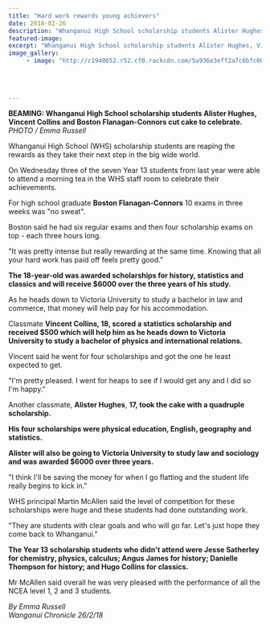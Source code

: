 ```yaml
---
title: "Hard work rewards young achievers"
date: 2018-02-26
description: "Whanganui High School scholarship students Alister Hughes, Vincent Collins and Boston Flanagan-Connors cut cake to celebrate..."
featured-image: 
excerpt: "Whanganui High School scholarship students Alister Hughes, Vincent Collins and Boston Flanagan-Connors cut cake to celebrate."
image_gallery:
     - image: "http://c1940652.r52.cf0.rackcdn.com/5a936e3eff2a7c6bfc00039f/Schol-students-chron-26-feb.jpg"
    
    
    
    
---
```


<p><span><strong>BEAMING: Whanganui High School scholarship students Alister Hughes, Vincent Collins and Boston Flanagan-Connors cut cake to celebrate.</strong> <br /><em>PHOTO / Emma Russell</em></span></p>
<p class="element element-paragraph">Whanganui High School (WHS) scholarship students are reaping the rewards as they take their next step in the big wide world.</p>
<p class="element element-paragraph">On Wednesday three of the seven Year 13 students from last year were able to attend a morning tea in the WHS staff room to celebrate their achievements.</p>
<p class="element element-paragraph">For high school graduate <strong>Boston Flanagan-Connors</strong> 10 exams in three weeks was "no sweat".</p>
<p class="element element-paragraph">Boston said he had six regular exams and then four scholarship exams on top - each three hours long.</p>
<p class="element element-paragraph">"It was pretty intense but really rewarding at the same time. Knowing that all your hard work has paid off feels pretty good."</p>
<p class="element element-paragraph"><strong>The 18-year-old was awarded scholarships for history, statistics and classics and will receive $6000 over the three years of his study.</strong></p>
<p class="element element-paragraph">As he heads down to Victoria University to study a bachelor in law and commerce, that money will help pay for his accommodation.</p>
<p class="element element-paragraph">Classmate <strong>Vincent Collins, 18, scored a statistics scholarship and received $500 which will help him as he heads down to Victoria University to study a bachelor of physics and international relations.</strong></p>
<p class="element element-paragraph">Vincent said he went for four scholarships and got the one he least expected to get.</p>
<p class="element element-paragraph">"I'm pretty pleased. I went for heaps to see if I would get any and I did so I'm happy."</p>
<p class="element element-paragraph">Another classmate, <strong>Alister Hughes</strong>, <strong>17, took the cake with a quadruple scholarship.</strong></p>
<p class="element element-paragraph"><strong>His four scholarships were physical education, English, geography and statistics.</strong></p>
<p class="element element-paragraph"><strong>Alister will also be going to Victoria University to study law and sociology and was awarded $6000 over three years.</strong></p>
<p class="element element-paragraph">"I think I'll be saving the money for when I go flatting and the student life really begins to kick in."</p>
<p class="element element-paragraph">WHS principal Martin McAllen said the level of competition for these scholarships were huge and these students had done outstanding work.</p>
<p class="element element-paragraph">"They are students with clear goals and who will go far. Let's just hope they come back to Whanganui."</p>
<p class="element element-paragraph"><strong>The Year 13 scholarship students who didn't attend were Jesse Satherley for chemistry, physics, calculus; Angus James for history; Danielle Thompson for history; and Hugo Collins for classics.</strong></p>
<p class="element element-paragraph">Mr McAllen said overall he was very pleased with the performance of all the NCEA level 1, 2 and 3 students.</p>
<p class="element element-paragraph"><em>By Emma Russell<br />Wanganui Chronicle 26/2/18</em></p>

